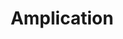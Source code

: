 ---
codehost: https://github.com/https://github.com/amplication/amplication
facebook: https://facebook.com/amplicationcom
linkedin: https://linkedin.com/company/amplication
logohandle: amplication
sort: amplication
title: Amplication
twitter: https://x.com/amplication
website: https://amplication.com/
---
